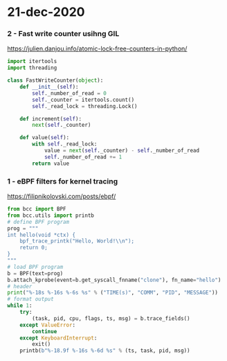 # 21-dec-2020

### 2 - Fast write counter usihng GIL

https://julien.danjou.info/atomic-lock-free-counters-in-python/

```python
import itertools
import threading

class FastWriteCounter(object):
    def __init__(self):
        self._number_of_read = 0
        self._counter = itertools.count()
        self._read_lock = threading.Lock()

    def increment(self):
        next(self._counter)

    def value(self):
        with self._read_lock:
            value = next(self._counter) - self._number_of_read
            self._number_of_read += 1
        return value
```



### 1 - eBPF filters for kernel tracing

https://filipnikolovski.com/posts/ebpf/

```python
from bcc import BPF
from bcc.utils import printb
# define BPF program
prog = """
int hello(void *ctx) {
    bpf_trace_printk("Hello, World!\\n");
    return 0;
}
"""
# load BPF program
b = BPF(text=prog)
b.attach_kprobe(event=b.get_syscall_fnname("clone"), fn_name="hello")
# header
print("%-18s %-16s %-6s %s" % ("TIME(s)", "COMM", "PID", "MESSAGE"))
# format output
while 1:
    try:
        (task, pid, cpu, flags, ts, msg) = b.trace_fields()
    except ValueError:
        continue
    except KeyboardInterrupt:
        exit()
    printb(b"%-18.9f %-16s %-6d %s" % (ts, task, pid, msg))
```
